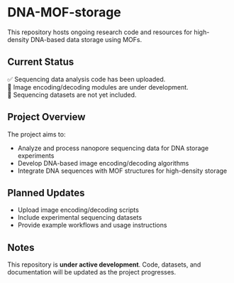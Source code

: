 # DNA-MOF-storage

This repository hosts ongoing research code and resources for high-density DNA-based data storage using MOFs.

## Current Status
✅ Sequencing data analysis code has been uploaded.  
🚧 Image encoding/decoding modules are under development.  
🚧 Sequencing datasets are not yet included.

## Project Overview
The project aims to:
- Analyze and process nanopore sequencing data for DNA storage experiments
- Develop DNA-based image encoding/decoding algorithms
- Integrate DNA sequences with MOF structures for high-density storage

## Planned Updates
- Upload image encoding/decoding scripts
- Include experimental sequencing datasets
- Provide example workflows and usage instructions

## Notes
This repository is **under active development**. Code, datasets, and documentation will be updated as the project progresses.
